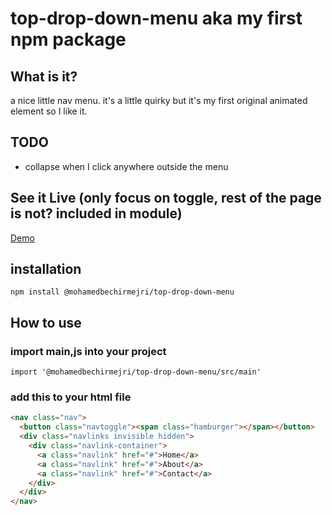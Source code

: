 # top-drop-down-menu aka my first npm package

## What is it?

a nice little nav menu. it's a little quirky but it's my first original animated element so I like it.

## TODO

- collapse when I click anywhere outside the menu

## See it Live (only focus on toggle, rest of the page is not? included in module)

[Demo](https://mohamedbechirmejri.github.io/top-drop-down-menu/)

## installation

`npm install @mohamedbechirmejri/top-drop-down-menu`

## How to use

### import main,js into your project

`import '@mohamedbechirmejri/top-drop-down-menu/src/main'`

### add this to your html file

```html
<nav class="nav">
  <button class="navtoggle"><span class="hamburger"></span></button>
  <div class="navlinks invisible hidden">
    <div class="navlink-container">
      <a class="navlink" href="#">Home</a>
      <a class="navlink" href="#">About</a>
      <a class="navlink" href="#">Contact</a>
    </div>
  </div>
</nav>
``` 
